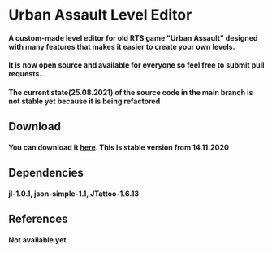 # Urban Assault Level Editor

#### A custom-made level editor for old RTS game "Urban Assault" designed with many features that makes it easier to create your own levels.

#### It is now open source and available for everyone so feel free to submit pull requests.

#### The current state(25.08.2021) of the source code in the main branch is not stable yet because it is being refactored

## Download
#### You can download it [here](https://github.com/YdroDev/Urban-Assault-Level-Editor/releases/download/1.4.0a/UA.Level.Editor.jar). This is stable version from 14.11.2020

## Dependencies
#### jl-1.0.1, json-simple-1.1, JTattoo-1.6.13

## References
#### Not available yet